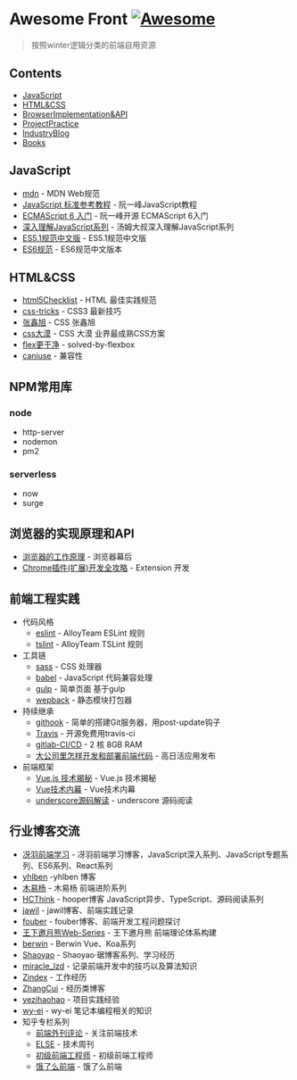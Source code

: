 # Awesome Front [![Awesome](https://cdn.rawgit.com/sindresorhus/awesome/d7305f38d29fed78fa85652e3a63e154dd8e8829/media/badge.svg)](https://github.com/sindresorhus/awesome)

> 按照winter逻辑分类的前端自用资源

## Contents

  - [JavaScript](#JavaScript)
  - [HTML&CSS](#HTML&CSS)
  - [BrowserImplementation&API](#浏览器的实现原理和API)
  - [ProjectPractice](#前端工程实践)
  - [IndustryBlog](#行业博客交流)
  - [Books](#前端书籍)

## JavaScript

  - [mdn](https://developer.mozilla.org/en-US/) - MDN Web规范
  - [JavaScript 标准参考教程](http://javascript.ruanyifeng.com/#toc1) - 阮一峰JavaScript教程
  - [ECMAScript 6 入门](http://es6.ruanyifeng.com/) -  阮一峰开源 ECMAScript 6入门
  - [深入理解JavaScript系列](http://www.cnblogs.com/TomXu/archive/2011/12/28/2286877.html) - 汤姆大叔深入理解JavaScript系列
  - [ES5.1规范中文版](http://yanhaijing.com/es5/#null) - ES5.1规范中文版
  - [ES6规范](http://zhoushengfe.com/es6/es6-ch.html) - ES6规范中文版本

## HTML&CSS

  - [html5Checklist](https://github.com/thedaviddias/Front-End-Checklist) - HTML 最佳实践规范
  - [css-tricks](https://css-tricks.com/) - CSS3 最新技巧
  - [张鑫旭](https://www.zhangxinxu.com/wordpress/) - CSS 张鑫旭
  - [css大漠](https://www.w3cplus.com/) - CSS 大漠 业界最成熟CSS方案
  - [flex更干净](https://magic-akari.github.io/solved-by-flexbox/) - solved-by-flexbox
  - [caniuse](https://caniuse.com/) - 兼容性

## NPM常用库

### node
  - http-server
  - nodemon
  - pm2
### serverless
  - now
  - surge

## 浏览器的实现原理和API

  - [浏览器的工作原理](https://www.html5rocks.com/zh/tutorials/internals/howbrowserswork/) - 浏览器幕后
  - [Chrome插件(扩展)开发全攻略](https://www.cnblogs.com/liuxianan/p/chrome-plugin-develop.html) - Extension 开发

## 前端工程实践

  - 代码风格
    - [eslint](https://github.com/AlloyTeam/eslint-config-alloy) - AlloyTeam ESLint 规则 
    - [tslint](https://github.com/AlloyTeam/tslint-config-alloy) - AlloyTeam TSLint 规则
  - 工具链
    - [sass](https://sass-lang.com/) - CSS 处理器
    - [babel](https://babeljs.io/) - JavaScript 代码兼容处理
    - [gulp](https://github.com/XiongJingzhi/scss-styles-init/blob/master/gulpfile.js) - 简单页面 基于gulp
    - [wepback](https://webpack.js.org/) - 静态模块打包器
  - 持续继承
    - [githook](https://www.liaoxuefeng.com/wiki/0013739516305929606dd18361248578c67b8067c8c017b000/00137583770360579bc4b458f044ce7afed3df579123eca000) - 简单的搭建Git服务器，用post-update钩子
    - [Travis](https://travis-ci.org/) - 开源免费用travis-ci
    - [gitlab-CI/CD](https://about.gitlab.com/product/continuous-integration/) - 2 核 8GB RAM
    - [大公司里怎样开发和部署前端代码](https://www.zhihu.com/question/20790576/answer/32602154) - 高日活应用发布
  - 前端框架
    - [Vue.js 技术揭秘](https://ustbhuangyi.github.io/vue-analysis/) - Vue.js 技术揭秘
    - [Vue技术内幕](http://hcysun.me/vue-design/art/) - Vue技术内幕
    - [underscore源码解读](https://github.com/hanzichi/underscore-analysis) - underscore 源码阅读

## 行业博客交流

  - [冴羽前端学习](https://github.com/mqyqingfeng/Blog) - 冴羽前端学习博客，JavaScript深入系列、JavaScript专题系列、ES6系列、React系列
  - [yhlben](https://yhlben.github.io/blog/js-inherit.html) -yhlben 博客
  - [木易杨](https://github.com/yygmind/blog) - 木易杨 前端进阶系列
  - [HCThink](https://github.com/HCThink/h-blog) - hooper博客 JavaScript异步、TypeScript、源码阅读系列
  - [jawil](https://github.com/jawil/blog/issues/6) - jawil博客、前端实践记录
  - [fouber](https://github.com/fouber/blog) - fouber博客、前端开发工程问题探讨
  - [王下邀月熊Web-Series](https://github.com/wxyyxc1992/Web-Series) - 王下邀月熊 前端理论体系构建
  - [berwin](https://github.com/berwin/Blog) - Berwin Vue、Koa系列
  - [Shaoyao](https://github.com/juzhiyuan/Segment/issues) - Shaoyao·琚博客系列、学习经历
  - [miracle_lzd](https://github.com/louzhedong/blog) - 记录前端开发中的技巧以及算法知识
  - [Zindex](https://zxc0328.github.io/) - 工作经历
  - [ZhangCui](https://www.cnblogs.com/zczhangcui/default.html?page=1) - 经历类博客
  - [yezihaohao](https://yezihaohao.github.io/) - 项目实践经验
  - [wy-ei](https://github.com/wy-ei/notebook) - wy-ei 笔记本编程相关的知识
  - 知乎专栏系列
    - [前端外刊评论](https://zhuanlan.zhihu.com/FrontendMagazine) - 关注前端技术
    - [ELSE](https://zhuanlan.zhihu.com/itech) - 技术周刊
    - [初级前端工程师](https://zhuanlan.zhihu.com/makewebgreatagain) - 初级前端工程师
    - [饿了么前端](https://zhuanlan.zhihu.com/ElemeFE) - 饿了么前端
